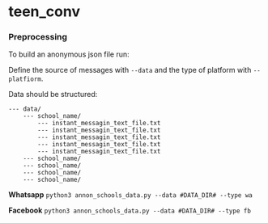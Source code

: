 # teen_conv

### Preprocessing 

To build an anonymous json file run:

Define the source of messages with `--data` and the type of platform with `--platfiorm`.

Data should be structured: 

```
--- data/
    --- school_name/
        --- instant_messagin_text_file.txt
        --- instant_messagin_text_file.txt
        --- instant_messagin_text_file.txt
        --- instant_messagin_text_file.txt
        --- instant_messagin_text_file.txt
    --- school_name/
    --- school_name/
    --- school_name/
    --- school_name/

```
**Whatsapp**
```python3 annon_schools_data.py --data #DATA_DIR# --type wa```

**Facebook**
```python3 annon_schools_data.py --data #DATA_DIR# --type fb```

